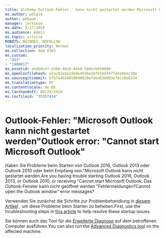 ```yaml
---
title: Alchemy-Outlook-Fehler ' kann nicht gestartet werden Microsoft Outlook '
ms.author: pdigia
author: pebaum
manager: jackiesm
ms.date: 9/17/2018
ms.audience: Admin
ms.topic: article
ROBOTS: NOINDEX, NOFOLLOW
localization_priority: Normal
ms.collection: Adm_O365
ms.custom:
- "457"
- "1800017"
ms.assetid: ebdbdce7-6366-4dc0-84e0-54dacb938680
ms.openlocfilehash: e2ac82eda2de9e493ba3efb1bd3477d4a9eec10e
ms.sourcegitcommit: 5fb7a4b28859690020efdea630d03e70cc0e6334
ms.translationtype: MT
ms.contentlocale: de-DE
ms.lasthandoff: 06/28/2019
ms.locfileid: "35357434"
---
```

# <a name="outlook-error-cannot-start-microsoft-outlook"></a><span data-ttu-id="a91ef-102">Outlook-Fehler: "Microsoft Outlook kann nicht gestartet werden"</span><span class="sxs-lookup"><span data-stu-id="a91ef-102">Outlook error: "Cannot start Microsoft Outlook"</span></span>

<span data-ttu-id="a91ef-103">Haben Sie Probleme beim Starten von Outlook 2016, Outlook 2013 oder Outlook 2010 oder beim Empfang von "Microsoft Outlook kann nicht gestartet werden.</span><span class="sxs-lookup"><span data-stu-id="a91ef-103">Are you having trouble starting Outlook 2016, Outlook 2013, or Outlook 2010, or receiving "Cannot start Microsoft Outlook.</span></span> <span data-ttu-id="a91ef-104">Das Outlook-Fenster kann nicht geöffnet werden "Fehlermeldungen?</span><span class="sxs-lookup"><span data-stu-id="a91ef-104">Cannot open the Outlook window" error messages?</span></span>
  
<span data-ttu-id="a91ef-105">Verwenden Sie zunächst die Schritte zur Problembehandlung in [diesem Artikel](https://support.office.com/article/I-can-t-start-Microsoft-Outlook-2016-2013-or-2010-or-receive-the-error-Cannot-start-Microsoft-Office-Outlook-Cannot-open-the-Outlook-Window-d1f69da6-b333-4650-97bf-4d77bd7abb85) , um diese Probleme beim Starten zu beheben.</span><span class="sxs-lookup"><span data-stu-id="a91ef-105">First, use the troubleshooting steps in [this article](https://support.office.com/article/I-can-t-start-Microsoft-Outlook-2016-2013-or-2010-or-receive-the-error-Cannot-start-Microsoft-Office-Outlook-Cannot-open-the-Outlook-Window-d1f69da6-b333-4650-97bf-4d77bd7abb85) to help resolve these startup issues.</span></span> 
  
<span data-ttu-id="a91ef-106">Sie können auch das Tool für die [Erweiterte Diagnose](https://aka.ms/SaRA-OutlookAdvDiagnostics) auf dem betroffenen Computer ausführen.</span><span class="sxs-lookup"><span data-stu-id="a91ef-106">You can also run the [Advanced Diagnostics tool](https://aka.ms/SaRA-OutlookAdvDiagnostics) on the affected machine.</span></span> 
  

